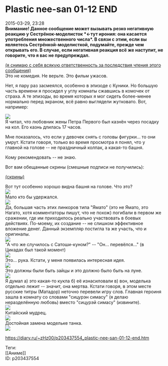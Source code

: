 Plastic nee-san 01-12 END
==========================

   
 2015-03-29, 23:28   
   **Внимание! Данное сообщение может вызывать резко негативную реакцию у Сестрёнок-моделисток \*←тут ирония: она касается употребления множественного числа\*. В связи с этим, если вы являетесь Сестрёнкой-моделисткой, подумайте, прежде чем открывать его. В случае, если негативная реакция всё же наступит, не говорите, что я вас не предупреждал.**    
   
  [(я снимаю с себя всякую ответственность за последствия чтения этого сообщения)](https://zHz00.diary.ru/p203437554.htm?index=2#linkmore203437554m2)      
 Это не комедия. Не верьте. Это фильм ужасов.   
   
 Нет, я пару раз засмеялся, особенно в эпизоде с Куники. Но большую часть времени я просидел у углу комнаты сжавшись в комочек от страха. А те эпизоды, во время которых я мог сидеть более-менее нормально перед экраном, всё равно выглядели жутковато. Вот, например:   
   
   [![](https://i.imgur.com/B1EFHpYl.png)](https://i.imgur.com/B1EFHpY.png)     
 Я читал, что любовник жены Петра Первого был казнён через посадку на кол. Его казнь длилась 17 часов.   
   
 Мне показалось, что если у девочек снять с головы фигурки... то они умрут. Кстати говоря, только во время просмотра я понял, что у главной на голове -- не праздничный колпак, а какая-то башня.   
   
 Кому рекомендовать -- не знаю.   
   
 Вот вам обещанные скрины (смешные подписи не получились):   
   
  [(скрины)](https://zHz00.diary.ru/p203437554.htm?index=1#linkmore203437554m1)      
    
 Вот тут особенно хорошо видна башня на голове. Что это?   
  [![](https://i.imgur.com/3f53NTWl.png)](https://i.imgur.com/3f53NTW.png)    
 Мало кто бы удержался.   
  [![](https://i.imgur.com/TLB1ffsl.png)](https://i.imgur.com/TLB1ffs.png)    
 Да, большая часть этих линкоров типа "Ямато" (это не Ямато, это Нагато, хотя комментаторы пишут, что не похож) погибали в первом же сражении, где им приходилось реально участвовать в боевых действиях. По-моему, их создание -- не слишком эффективное вложение денег. Данный экземпляр постигла та же участь, что и оригиналы.   
  [![](https://i.imgur.com/6PbrLtFl.png)](https://i.imgur.com/6PbrLtF.png)    
 "А что же случилось с Сатоши-куном?" -- "Он... перевёлся..." (в Цикадах был такой момент)   
  [![](https://i.imgur.com/JlQw9VZl.png)](https://i.imgur.com/JlQw9VZ.png)    
 Это... рука. Кстати, у меня появилась интересная идея.   
  [![](https://i.imgur.com/oK0KDTul.png)](https://i.imgur.com/oK0KDTu.png)    
 Это должны были быть зайцы и это должно было быть на луне.   
  [![](https://i.imgur.com/sBEEVRyl.png)](https://i.imgur.com/sBEEVRy.png)    
 Я думал а) это какая-то кукла б) её изнасиловали в) вон, моделька отдельно лежит -- значит, она мертва. Кстати говоря, в этом месте русские титры (Матадор) неточно перевели игру слов. Главная героиня зашла в комнату со словами "сицурэн симасу" (я делаю неразделённую любовь) вместо "сицурэй симасу" (извините).   
  [![](https://i.imgur.com/nVuhnU2l.png)](https://i.imgur.com/nVuhnU2.png)    
 Китайский мудрец.   
  [![](https://i.imgur.com/DQiQ4w6l.png)](https://i.imgur.com/DQiQ4w6.png)    
 Достойная замена модельке танка.   
  [![](https://i.imgur.com/jFOzX3Ll.png)](https://i.imgur.com/jFOzX3L.png)    
    
       
    
 <https://diary.ru/~zHz00/p203437554_plastic-nee-san-01-12-end.htm>   
   
 Теги:   
 [[Аниме]]   
 ID: p203437554